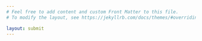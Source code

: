 ```yaml
---
# Feel free to add content and custom Front Matter to this file.
# To modify the layout, see https://jekyllrb.com/docs/themes/#overriding-theme-defaults

layout: submit
---
```

